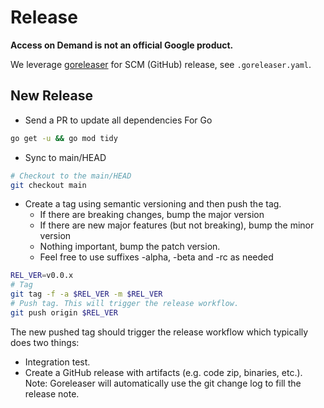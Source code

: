 # Release

**Access on Demand is not an official Google product.**

We leverage [goreleaser](https://goreleaser.com/) for SCM (GitHub) release, see
`.goreleaser.yaml`.

## New Release

-   Send a PR to update all dependencies For Go
```sh
go get -u && go mod tidy
```
-   Sync to main/HEAD
```sh
# Checkout to the main/HEAD
git checkout main
```
-   Create a tag using semantic versioning and then push the tag.
    -   If there are breaking changes, bump the major version
    -   If there are new major features (but not breaking), bump the minor
        version
    -   Nothing important, bump the patch version.
    -   Feel free to use suffixes -alpha, -beta and -rc as needed

```sh
REL_VER=v0.0.x
# Tag
git tag -f -a $REL_VER -m $REL_VER
# Push tag. This will trigger the release workflow.
git push origin $REL_VER
```

The new pushed tag should trigger the release workflow which typically does two
things:
- Integration test.
- Create a GitHub release with artifacts (e.g. code zip, binaries,
etc.). Note: Goreleaser will automatically use the git change log to fill the
release note.